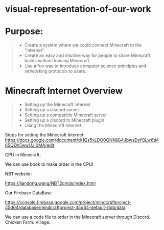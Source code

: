 # visual-representation-of-our-work


# Purpose: 
> * Create a system where we could connect Minecraft to the “internet”.
> * Create an easy and intuitive way for people to share Minecraft builds without leaving Minecraft. 
> * Use a fun way to introduce computer science principles and networking protocols to users.

# Minecraft Internet Overview
> * Setting up the Minecraft Internet
> * Setting up a discord server
> * Setting up a compatible Minecraft server
> * Setting up a discord to Minecraft plugin
> * Using the Minecraft Internet

Steps for setting the Minecraft Internet: https://docs.google.com/document/d/1Qs5xLDO0QNNljG4JbwsDyfQLw6ti465QDh5wwUJI0MA/edit 


CPU in Minecraft:

We can use book to make order in the CPU!


NBT website: 

https://jiandong.wang/NBT2cmds/index.html

Our Firebase DataBase

https://console.firebase.google.com/project/mindcraftproject-45d64/database/mindcraftproject-45d64-default-rtdb/data 

We can use a code file to order in the Minecraft server through Discord. 
Chicken Farm:                         Village: 





